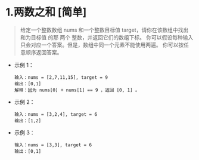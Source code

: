# 1.两数之和 [简单]

> 给定一个整数数组 nums 和一个整数目标值 target，请你在该数组中找出 和为目标值 的那 两个 整数，并返回它们的数组下标。
> 你可以假设每种输入只会对应一个答案。但是，数组中同一个元素不能使用两遍。
> 你可以按任意顺序返回答案。

- 示例 1：
    ```
    输入：nums = [2,7,11,15], target = 9
    输出：[0,1]
    解释：因为 nums[0] + nums[1] == 9 ，返回 [0, 1] 。
    ```
- 示例 2：
    ```
    输入：nums = [3,2,4], target = 6
    输出：[1,2]
    ```
- 示例 3：
    ```
    输入：nums = [3,3], target = 6
    输出：[0,1]
    ```
